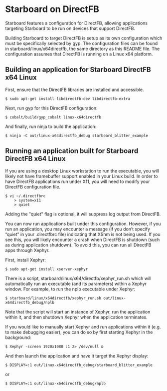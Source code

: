 # Starboard on DirectFB

Starboard features a configuration for DirectFB, allowing applications targeting
Starboard to be run on devices that support DirectFB.

Building Starboard to target DirectFB is setup as its own configuration which
must be specifically selected by gyp.  The configuration files can be found
in starboard/linux/x64directfb, the same directory as this README file.  The
configuration assumes that DirectFB is running on a Linux x64 platform.

## Building an application for Starboard DirectFB x64 Linux

First, ensure that the DirectFB libraries are installed and accessible.

    $ sudo apt-get install libdirectfb-dev libdirectfb-extra

Next, run gyp for this DirectFB configuration:

    $ cobalt/build/gyp_cobalt linux-x64directfb

And finally, run ninja to build the application:

    $ ninja -C out/linux-x64directfb_debug starboard_blitter_example

## Running an application built for Starboard DirectFB x64 Linux

If you are using a desktop Linux workstation to run the executable, you will
likely not have framebuffer support enabled in your Linux build.  In order to
have DirectFB applications run under X11, you will need to modify your
DirectFB configuration file.

    $ vi ~/.directfbrc
        > system=x11
        > quiet

Adding the "quiet" flag is optional, it will suppress log output from DirectFB.

You can now run applications built under this configuration.  However, if you
run an application, you may encounter a message (if you don’t specify “quiet”
in your .directfbrc file) indicating that XShm is not being used.  If you see
this, you will likely encounter a crash when DirectFB is shutdown (such as
during application shutdown).  To avoid this, you can run all DirectFB apps
through Xephyr.

First, install Xephyr:

    $ sudo apt-get install xserver-xephyr

There is a script, starboard/linux/x64/directfb/xephyr_run.sh
which will automatically run an executable (and its parameters) within a
Xephyr window.  For example, to run the nplb executable under Xephyr:

    $ starboard/linux/x64directfb/xephyr_run.sh out/linux-x64directfb_debug/nplb

Note that the script will start an instance of Xephyr, run the application
within it, and then shutdown Xephyr when the application terminates.

If you would like to manually start Xephyr and run applications within it (e.g.
to make debugging easier), you can do so by first starting Xephyr in the
background:

    $ Xephyr -screen 1920x1080 :1 2> /dev/null &

And then launch the application and have it target the Xephyr display:

    $ DISPLAY=:1 out/linux-x64directfb_debug/starboard_blitter_example

or

    $ DISPLAY=:1 out/linux-x64directfb_debug/nplb
